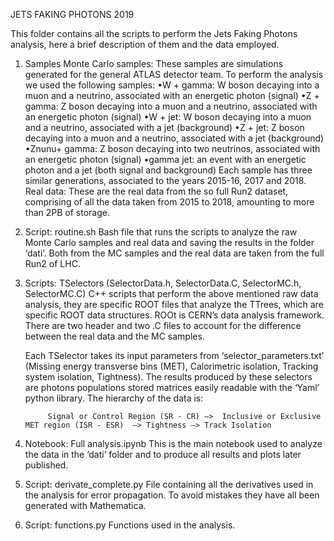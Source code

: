 
JETS FAKING PHOTONS 2019

This folder contains all the scripts to perform the Jets Faking Photons analysis, here a brief description of them and the data employed.

1. Samples
	Monte Carlo samples:
		These samples are simulations generated for the general ATLAS detector team. To perform the analysis we used the following samples:
			•W + gamma: W boson decaying into a muon and a neutrino, associated with an energetic photon (signal)
			•Z + gamma:  Z boson decaying into a muon and a neutrino, associated with an energetic photon (signal)
			•W + jet: W boson decaying into a muon and a neutrino, associated with a jet (background)
			•Z + jet:  Z boson decaying into a muon and a neutrino, associated with a jet (background)
			•Znunu+ gamma: Z boson decaying into two neutrinos, associated with an energetic photon (signal)
			•gamma jet: an event with an energetic photon and a jet (both signal and background)
		Each sample has three similar generations, associated to the years 2015-16, 2017 and 2018.
	Real data:
		These are the real data from the so full Run2 dataset, comprising of all the data taken from 2015 to 2018, amounting to more than 2PB of storage.

2. Script: routine.sh
	Bash file that runs the scripts to analyze the raw Monte Carlo samples and real data and saving the results in the folder ‘dati’. 
	Both from the MC samples and the real data are taken from the full Run2 of LHC.


2. Scripts: TSelectors (SelectorData.h, SelectorData.C, SelectorMC.h, SelectorMC.C)
	C++ scripts that perform the above mentioned raw data analysis, they are specific ROOT files that analyze the TTrees, which are specific ROOT data structures. ROOt is CERN’s data analysis framework.
	There are two header and two .C files to account for the difference between the real data and the MC samples.

	Each TSelector takes its input parameters from ‘selector_parameters.txt’ (Missing energy transverse bins (MET), Calorimetric isolation, Tracking system isolation, Tightness).
	The results produced by these selectors are photons populations stored matrices easily readable with the ‘Yaml’ python library. The hierarchy of the data is: 

			Signal or Control Region (SR - CR) —>  Inclusive or Exclusive MET region (ISR - ESR)  —> Tightness —> Track Isolation

3. Notebook: Full analysis.ipynb
	This is the main notebook used to analyze the data in the ‘dati’ folder and to produce all results and plots later published.

4. Script: derivate_complete.py
	File containing all the derivatives used in the analysis for error propagation. To avoid mistakes they have all been generated with Mathematica.

5. Script: functions.py
	Functions used in the analysis.

